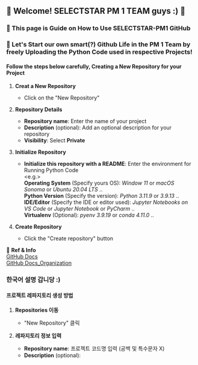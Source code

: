 ## 👋 Welcome! SELECTSTAR PM 1 TEAM guys :) 👋
### 📃 This page is Guide on How to Use SELECTSTAR-PM1 GitHub
### 🚀 Let's Start our own smart(?) Github Life in the PM 1 Team by freely Uploading the Python Code used in respective Projects!               

#### Follow the steps below carefully, Creating a New Repository for your Project

1. **Creat a New Repository**
   - Click on the "New Repository"
  
2. **Repository Details**
   - **Repository name**: Enter the name of your project
   - **Description** (optional): Add an optional description for your repository
   - **Visibility**: Select **Private**
     
3. **Initialize Repository**
   - **Initialize this repository with a README**: Enter the environment for Running Python Code
   <br/><e.g.>
     <br/>**Operating System** (Specify yours OS): *Window 11* or *macOS Sonoma* or *Ubuntu 20.04 LTS* .. 
     <br/>**Python Version** (Specify the version): *Python 3.11.9* or *3.9.13* ..
     <br/>**IDE/Editor** (Specify the IDE or editor used): *Jupyter Notebooks on VS Code* or *Jupyter Notebook* or *PyCharm* ..
     <br/>**Virtualenv** (Optional): *pyenv 3.9.19* or *conda 4.11.0* ..

4. **Create Repository**
   - Click the "Create repository" button


🔗 **Ref & Info**
 <br/>[GitHub Docs](https://docs.github.com/ko)
 <br/>[GitHub Docs_Organization](https://docs.github.com/ko/organizations)


### 한국어 설명 갑니당 :) 

#### 프로젝트 레파지토리 생성 방법

1. **Repositories 이동**
   - "New Repository" 클릭

2. **레파지토리 정보 입력**
   - **Repository name**: 프로젝트 코드명 입력 (공백 및 특수문자 X)
   - **Description** (optional):  
  










